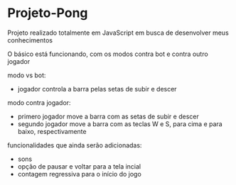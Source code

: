 # Projeto-Pong

Projeto realizado totalmente em JavaScript em busca de desenvolver meus conhecimentos

O básico está funcionando, com os modos contra bot e contra outro jogador

modo vs bot:
- jogador controla a barra pelas setas de subir e descer

modo contra jogador:
- primero jogador move a barra com as setas de subir e descer
- segundo jogador move a barra com as teclas W e S, para cima e para baixo, respectivamente

funcionalidades que ainda serão adicionadas:
- sons
- opção de pausar e voltar para a tela incial
- contagem regressiva para o início do jogo
